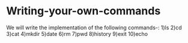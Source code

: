 # Writing-your-own-commands
We will write the implementation of the following commands-:
1)ls
2)cd
3)cat
4)mkdir
5)date
6)rm
7)pwd
8)history
9)exit
10)echo
